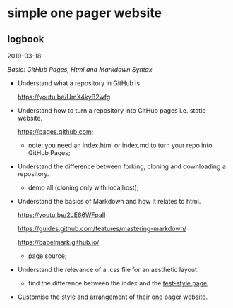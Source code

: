 # simple one pager website

## logbook

2019-03-18

*Basic: GitHub Pages, Html and Markdown Syntax*

* Understand what a repository in GitHub is

    https://youtu.be/UmX4kyB2wfg

* Understand how to turn a repository into GitHub pages i.e. static website.

    https://pages.github.com;

    - note: you need an index.html or index.md to turn your repo into GitHub Pages; 

* Understand the difference between forking, cloning and downloading a repository.

    - demo all (cloning only with localhost); 

* Understand the basics of Markdown and how it relates to html.

    https://youtu.be/2JE66WFpaII

    https://guides.github.com/features/mastering-markdown/

    https://babelmark.github.io/
    
    - page source; 

* Understand the relevance of a .css file for an aesthetic layout.

    - find the difference between the index and the [test-style page](test-style.md); 

* Customise the style and arrangement of their one pager website.
